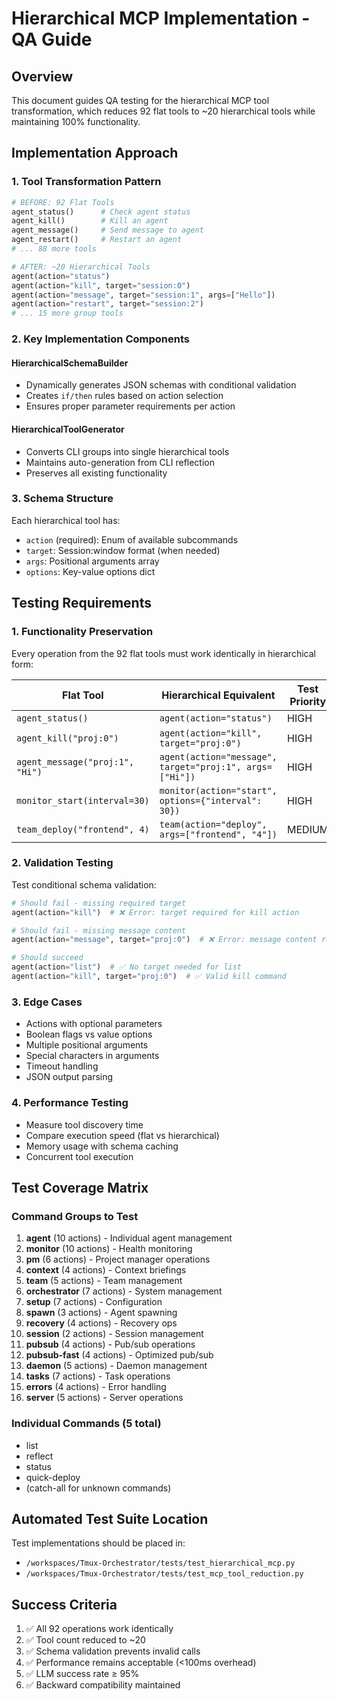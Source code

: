 # Hierarchical MCP Implementation - QA Guide

## Overview
This document guides QA testing for the hierarchical MCP tool transformation, which reduces 92 flat tools to ~20 hierarchical tools while maintaining 100% functionality.

## Implementation Approach

### 1. Tool Transformation Pattern
```python
# BEFORE: 92 Flat Tools
agent_status()      # Check agent status
agent_kill()        # Kill an agent
agent_message()     # Send message to agent
agent_restart()     # Restart an agent
# ... 88 more tools

# AFTER: ~20 Hierarchical Tools
agent(action="status")
agent(action="kill", target="session:0")
agent(action="message", target="session:1", args=["Hello"])
agent(action="restart", target="session:2")
# ... 15 more group tools
```

### 2. Key Implementation Components

#### HierarchicalSchemaBuilder
- Dynamically generates JSON schemas with conditional validation
- Creates `if/then` rules based on action selection
- Ensures proper parameter requirements per action

#### HierarchicalToolGenerator
- Converts CLI groups into single hierarchical tools
- Maintains auto-generation from CLI reflection
- Preserves all existing functionality

### 3. Schema Structure
Each hierarchical tool has:
- `action` (required): Enum of available subcommands
- `target`: Session:window format (when needed)
- `args`: Positional arguments array
- `options`: Key-value options dict

## Testing Requirements

### 1. Functionality Preservation
Every operation from the 92 flat tools must work identically in hierarchical form:

| Flat Tool | Hierarchical Equivalent | Test Priority |
|-----------|------------------------|---------------|
| `agent_status()` | `agent(action="status")` | HIGH |
| `agent_kill("proj:0")` | `agent(action="kill", target="proj:0")` | HIGH |
| `agent_message("proj:1", "Hi")` | `agent(action="message", target="proj:1", args=["Hi"])` | HIGH |
| `monitor_start(interval=30)` | `monitor(action="start", options={"interval": 30})` | HIGH |
| `team_deploy("frontend", 4)` | `team(action="deploy", args=["frontend", "4"])` | MEDIUM |

### 2. Validation Testing
Test conditional schema validation:

```python
# Should fail - missing required target
agent(action="kill")  # ❌ Error: target required for kill action

# Should fail - missing message content
agent(action="message", target="proj:0")  # ❌ Error: message content required

# Should succeed
agent(action="list")  # ✅ No target needed for list
agent(action="kill", target="proj:0")  # ✅ Valid kill command
```

### 3. Edge Cases
- Actions with optional parameters
- Boolean flags vs value options
- Multiple positional arguments
- Special characters in arguments
- Timeout handling
- JSON output parsing

### 4. Performance Testing
- Measure tool discovery time
- Compare execution speed (flat vs hierarchical)
- Memory usage with schema caching
- Concurrent tool execution

## Test Coverage Matrix

### Command Groups to Test
1. **agent** (10 actions) - Individual agent management
2. **monitor** (10 actions) - Health monitoring
3. **pm** (6 actions) - Project manager operations
4. **context** (4 actions) - Context briefings
5. **team** (5 actions) - Team management
6. **orchestrator** (7 actions) - System management
7. **setup** (7 actions) - Configuration
8. **spawn** (3 actions) - Agent spawning
9. **recovery** (4 actions) - Recovery ops
10. **session** (2 actions) - Session management
11. **pubsub** (4 actions) - Pub/sub operations
12. **pubsub-fast** (4 actions) - Optimized pub/sub
13. **daemon** (5 actions) - Daemon management
14. **tasks** (7 actions) - Task operations
15. **errors** (4 actions) - Error handling
16. **server** (5 actions) - Server operations

### Individual Commands (5 total)
- list
- reflect
- status
- quick-deploy
- (catch-all for unknown commands)

## Automated Test Suite Location
Test implementations should be placed in:
- `/workspaces/Tmux-Orchestrator/tests/test_hierarchical_mcp.py`
- `/workspaces/Tmux-Orchestrator/tests/test_mcp_tool_reduction.py`

## Success Criteria
1. ✅ All 92 operations work identically
2. ✅ Tool count reduced to ~20
3. ✅ Schema validation prevents invalid calls
4. ✅ Performance remains acceptable (<100ms overhead)
5. ✅ LLM success rate ≥ 95%
6. ✅ Backward compatibility maintained
